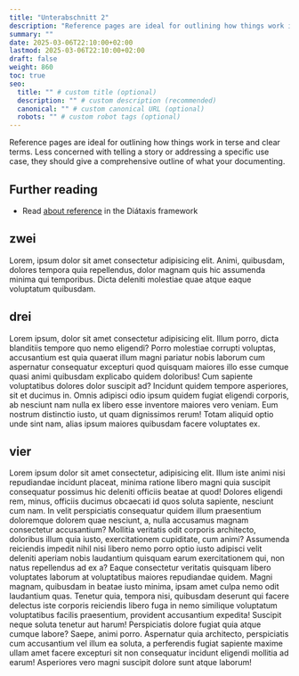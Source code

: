 ```yaml
---
title: "Unterabschnitt 2"
description: "Reference pages are ideal for outlining how things work in terse and clear terms."
summary: ""
date: 2025-03-06T22:10:00+02:00
lastmod: 2025-03-06T22:10:00+02:00
draft: false
weight: 860
toc: true
seo:
  title: "" # custom title (optional)
  description: "" # custom description (recommended)
  canonical: "" # custom canonical URL (optional)
  robots: "" # custom robot tags (optional)
---
```


Reference pages are ideal for outlining how things work in terse and clear terms. Less concerned with telling a story or addressing a specific use case, they should give a comprehensive outline of what your documenting.

## Further reading

- Read [about reference](https://diataxis.fr/reference/) in the Diátaxis framework

## zwei

Lorem, ipsum dolor sit amet consectetur adipisicing elit. Animi, quibusdam, dolores tempora quia repellendus, dolor magnam quis hic assumenda minima qui temporibus. Dicta deleniti molestiae quae atque eaque voluptatum quibusdam.

## drei

Lorem ipsum, dolor sit amet consectetur adipisicing elit. Illum porro, dicta blanditiis tempore quo nemo eligendi? Porro molestiae corrupti voluptas, accusantium est quia quaerat illum magni pariatur nobis laborum cum aspernatur consequatur excepturi quod quisquam maiores illo esse cumque quasi animi quibusdam explicabo quidem doloribus! Cum sapiente voluptatibus dolores dolor suscipit ad? Incidunt quidem tempore asperiores, sit et ducimus in. Omnis adipisci odio ipsum quidem fugiat eligendi corporis, ab nesciunt nam nulla ex libero esse inventore maiores vero veniam. Eum nostrum distinctio iusto, ut quam dignissimos rerum! Totam aliquid optio unde sint nam, alias ipsum maiores quibusdam facere voluptates ex.

## vier

Lorem ipsum dolor sit amet consectetur, adipisicing elit. Illum iste animi nisi repudiandae incidunt placeat, minima ratione libero magni quia suscipit consequatur possimus hic deleniti officiis beatae at quod! Dolores eligendi rem, minus, officiis ducimus obcaecati id quos soluta sapiente, nesciunt cum nam. In velit perspiciatis consequatur quidem illum praesentium doloremque dolorem quae nesciunt, a, nulla accusamus magnam consectetur accusantium? Mollitia veritatis odit corporis architecto, doloribus illum quia iusto, exercitationem cupiditate, cum animi? Assumenda reiciendis impedit nihil nisi libero nemo porro optio iusto adipisci velit deleniti aperiam nobis laudantium quisquam earum exercitationem qui, non natus repellendus ad ex a? Eaque consectetur veritatis quisquam libero voluptates laborum at voluptatibus maiores repudiandae quidem. Magni magnam, quibusdam in beatae iusto minima, ipsam amet culpa nemo odit laudantium quas. Tenetur quia, tempora nisi, quibusdam deserunt qui facere delectus iste corporis reiciendis libero fuga in nemo similique voluptatum voluptatibus facilis praesentium, provident accusantium expedita! Suscipit neque soluta tenetur aut harum! Perspiciatis dolore fugiat quia atque cumque labore? Saepe, animi porro. Aspernatur quia architecto, perspiciatis cum accusantium vel illum ea soluta, a perferendis fugiat sapiente maxime ullam amet facere excepturi sit non consequatur incidunt eligendi mollitia ad earum! Asperiores vero magni suscipit dolore sunt atque laborum!